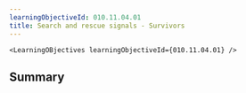 ```yaml
---
learningObjectiveId: 010.11.04.01
title: Search and rescue signals - Survivors
---
```


```tsx eval
<LearningOBjectives learningObjectiveId={010.11.04.01} />
```

## Summary
